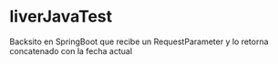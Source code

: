 # liverJavaTest
Backsito en SpringBoot que recibe un RequestParameter y lo retorna concatenado con la fecha actual
